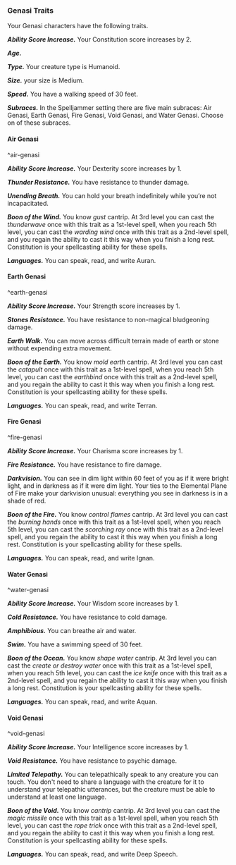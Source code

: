 
### Genasi Traits
Your Genasi characters have the following traits.

***Ability Score Increase.***
Your Constitution score increases by 2.

***Age.***


***Type.***
Your creature type is Humanoid.

***Size.***
your size is Medium.

***Speed.***
You have a walking speed of 30 feet.

***Subraces.***
In the Spelljammer setting there are five main subraces: Air Genasi, Earth Genasi, Fire Genasi, Void Genasi, and Water Genasi. Choose on of these subraces.



#### Air Genasi
^air-genasi

***Ability Score Increase.***
Your Dexterity score increases by 1.

***Thunder Resistance.***
You have resistance to thunder damage.

***Unending Breath.***
You can hold your breath indefinitely while you’re not incapacitated.

***Boon of the Wind.***
You know *gust* cantrip. At 3rd level you can cast the *thunderwave* once with this trait as a 1st-level spell, when you reach 5th level, you can cast the *warding wind* once with this trait as a 2nd-level spell, and you regain the ability to cast it this way when you finish a long rest. Constitution is your spellcasting ability for these spells.

***Languages.***
You can speak, read, and write Auran.



#### Earth Genasi
^earth-genasi


***Ability Score Increase.***
Your Strength score increases by 1.

***Stones Resistance.***
You have resistance to non-magical bludgeoning damage.

***Earth Walk.***
You can move across difficult terrain made of earth or stone without expending extra movement.

***Boon of the Earth.***
You know *mold earth* cantrip. At 3rd level you can cast the *catapult* once with this trait as a 1st-level spell, when you reach 5th level, you can cast the *earthbind* once with this trait as a 2nd-level spell, and you regain the ability to cast it this way when you finish a long rest. Constitution is your spellcasting ability for these spells.

***Languages.***
You can speak, read, and write Terran.



#### Fire Genasi
^fire-genasi


***Ability Score Increase.***
Your Charisma score increases by 1.

***Fire Resistance.***
You have resistance to fire damage.

***Darkvision.***
You can see in dim light within 60 feet of you as if it were bright light, and in darkness as if it were dim light. Your ties to the Elemental Plane of Fire make your darkvision unusual: everything you see in darkness is in a shade of red.

***Boon of the Fire.***
You know *control flames* cantrip. At 3rd level you can cast the *burning hands* once with this trait as a 1st-level spell, when you reach 5th level, you can cast the *scorching ray* once with this trait as a 2nd-level spell, and you regain the ability to cast it this way when you finish a long rest. Constitution is your spellcasting ability for these spells.

***Languages.***
You can speak, read, and write Ignan.



#### Water Genasi
^water-genasi


***Ability Score Increase.***
Your Wisdom score increases by 1.

***Cold Resistance.***
You have resistance to cold damage.

***Amphibious.***
You can breathe air and water.

***Swim.***
You have a swimming speed of 30 feet.

***Boon of the Ocean.***
You know *shape water* cantrip. At 3rd level you can cast the *create or destroy water* once with this trait as a 1st-level spell, when you reach 5th level, you can cast the *ice knife* once with this trait as a 2nd-level spell, and you regain the ability to cast it this way when you finish a long rest. Constitution is your spellcasting ability for these spells.

***Languages.***
You can speak, read, and write Aquan.



#### Void Genasi
^void-genasi

***Ability Score Increase.***
Your Intelligence score increases by 1.

***Void Resistance.***
You have resistance to psychic damage.

***Limited Telepathy.***
You can telepathically speak to any creature you can touch. You don't need to share a language with the creature for it to understand your telepathic utterances, but the creature must be able to understand at least one language.

***Boon of the Void.***
You know *cantrip* cantrip. At 3rd level you can cast the *magic missile* once with this trait as a 1st-level spell, when you reach 5th level, you can cast the *rope trick* once with this trait as a 2nd-level spell, and you regain the ability to cast it this way when you finish a long rest. Constitution is your spellcasting ability for these spells.

***Languages.***
You can speak, read, and write Deep Speech.